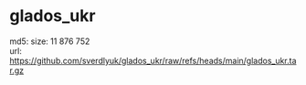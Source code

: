 # glados_ukr

md5:
size: 11 876 752 \
url: https://github.com/sverdlyuk/glados_ukr/raw/refs/heads/main/glados_ukr.tar.gz
